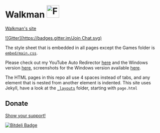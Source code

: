 # Walkman [<img src="http://walkman100.github.io/Walkman/Images/Tempecs_Wallpaper_1440x900-square.jpg" title="Favicon used in my site" width="40" height="40" alt="Favicon used in my site">](http://walkman100.github.io/Walkman/Images/Tempecs_Wallpaper_1440x900-square.jpg)
[Walkman's site](http://walkman100.github.io)

[![Gitter](https://badges.gitter.im/Join Chat.svg)](https://gitter.im/Walkman100/Walkman?utm_source=badge&utm_medium=badge&utm_campaign=pr-badge&utm_content=badge)

The style sheet that is embedded in all pages except the Games folder is [`embed/main.css`](http://walkman100.github.io/embed/main.css).

Please check out my YouTube Auto Redirector [here](http://walkman100.github.io/Walkman/HTML/YTVL) and the Windows version [here](http://github.com/Walkman100/YTVL/releases/latest), screenshots for the Windows version available [here](http://walkman100.github.io/Walkman/HTML/YTVLWindowsScreenshots).

The HTML pages in this repo all use 4 spaces instead of tabs, and any element that is nested from another element is indented.
This site uses Jekyll, have a look at the [`_layouts`](_layouts) folder, starting with `page.html`

## Donate
[Show your support!](http://walkman100.github.io/Walkman/HTML/Donate)


[![Bitdeli Badge](https://d2weczhvl823v0.cloudfront.net/Walkman100/walkman100.github.io/trend.png)](https://bitdeli.com/free "Bitdeli Badge")
